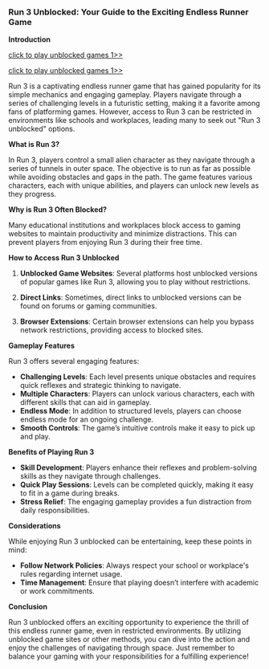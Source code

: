 ### Run 3 Unblocked: Your Guide to the Exciting Endless Runner Game

**Introduction**

<a href="https://lesson1.club/play/" title="unblocked games">click to play unblocked games 1>> </a>

<a href="https://classroom1.space/" title="unblocked games">click to play unblocked games 1>></a>


Run 3 is a captivating endless runner game that has gained popularity for its simple mechanics and engaging gameplay. Players navigate through a series of challenging levels in a futuristic setting, making it a favorite among fans of platforming games. However, access to Run 3 can be restricted in environments like schools and workplaces, leading many to seek out "Run 3 unblocked" options.

**What is Run 3?**

In Run 3, players control a small alien character as they navigate through a series of tunnels in outer space. The objective is to run as far as possible while avoiding obstacles and gaps in the path. The game features various characters, each with unique abilities, and players can unlock new levels as they progress.

**Why is Run 3 Often Blocked?**

Many educational institutions and workplaces block access to gaming websites to maintain productivity and minimize distractions. This can prevent players from enjoying Run 3 during their free time.

**How to Access Run 3 Unblocked**

1. **Unblocked Game Websites**: Several platforms host unblocked versions of popular games like Run 3, allowing you to play without restrictions.

2. **Direct Links**: Sometimes, direct links to unblocked versions can be found on forums or gaming communities.

3. **Browser Extensions**: Certain browser extensions can help you bypass network restrictions, providing access to blocked sites.

**Gameplay Features**

Run 3 offers several engaging features:

- **Challenging Levels**: Each level presents unique obstacles and requires quick reflexes and strategic thinking to navigate.
- **Multiple Characters**: Players can unlock various characters, each with different skills that can aid in gameplay.
- **Endless Mode**: In addition to structured levels, players can choose endless mode for an ongoing challenge.
- **Smooth Controls**: The game’s intuitive controls make it easy to pick up and play.

**Benefits of Playing Run 3**

- **Skill Development**: Players enhance their reflexes and problem-solving skills as they navigate through challenges.
- **Quick Play Sessions**: Levels can be completed quickly, making it easy to fit in a game during breaks.
- **Stress Relief**: The engaging gameplay provides a fun distraction from daily responsibilities.

**Considerations**

While enjoying Run 3 unblocked can be entertaining, keep these points in mind:

- **Follow Network Policies**: Always respect your school or workplace's rules regarding internet usage.
- **Time Management**: Ensure that playing doesn’t interfere with academic or work commitments.

**Conclusion**

Run 3 unblocked offers an exciting opportunity to experience the thrill of this endless runner game, even in restricted environments. By utilizing unblocked game sites or other methods, you can dive into the action and enjoy the challenges of navigating through space. Just remember to balance your gaming with your responsibilities for a fulfilling experience!